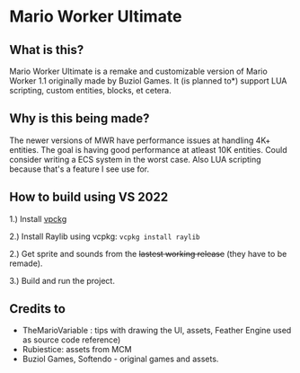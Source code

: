 # Mario Worker Ultimate

## What is this?

Mario Worker Ultimate is a remake and customizable version of Mario Worker 1.1 originally made by Buziol Games. It (is planned to*) support LUA scripting, custom entities, blocks, et cetera.

## Why is this being made?

The newer versions of MWR have performance issues at handling 4K+ entities. The goal is having good performance at atleast 10K entities. Could consider writing a ECS system in the worst case. Also LUA scripting because that's a feature I see use for.

## How to build using VS 2022

1.) Install [vpckg](https://vcpkg.io/en/)

2.) Install Raylib using vcpkg: `vcpkg install raylib`

2.) Get sprite and sounds from the ~~lastest working release~~ (they have to be remade).

3.) Build and run the project.

## Credits to

- TheMarioVariable : tips with drawing the UI, assets, Feather Engine used as source code reference)
- Rubiestice: assets from MCM
- Buziol Games, Softendo - original games and assets.
